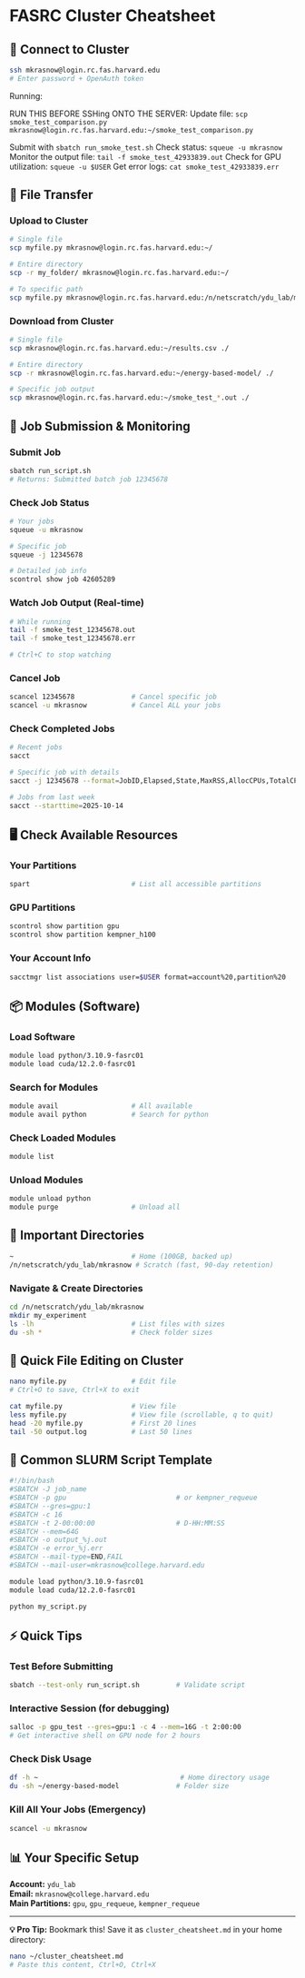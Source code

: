 # FASRC Cluster Cheatsheet

## 🔐 Connect to Cluster
```bash
ssh mkrasnow@login.rc.fas.harvard.edu
# Enter password + OpenAuth token
```

Running:

RUN THIS BEFORE SSHing ONTO THE SERVER: Update file: `scp smoke_test_comparison.py mkrasnow@login.rc.fas.harvard.edu:~/smoke_test_comparison.py`

Submit with `sbatch run_smoke_test.sh`
Check status: `squeue -u mkrasnow`
Monitor the output file: `tail -f smoke_test_42933839.out`
Check for GPU utilization: `squeue -u $USER`
Get error logs: `cat smoke_test_42933839.err`

## 📁 File Transfer

### Upload to Cluster
```bash
# Single file
scp myfile.py mkrasnow@login.rc.fas.harvard.edu:~/

# Entire directory
scp -r my_folder/ mkrasnow@login.rc.fas.harvard.edu:~/

# To specific path
scp myfile.py mkrasnow@login.rc.fas.harvard.edu:/n/netscratch/ydu_lab/mkrasnow/
```

### Download from Cluster
```bash
# Single file
scp mkrasnow@login.rc.fas.harvard.edu:~/results.csv ./

# Entire directory
scp -r mkrasnow@login.rc.fas.harvard.edu:~/energy-based-model/ ./

# Specific job output
scp mkrasnow@login.rc.fas.harvard.edu:~/smoke_test_*.out ./
```

## 🚀 Job Submission & Monitoring

### Submit Job
```bash
sbatch run_script.sh
# Returns: Submitted batch job 12345678
```

### Check Job Status
```bash
# Your jobs
squeue -u mkrasnow

# Specific job
squeue -j 12345678

# Detailed job info
scontrol show job 42605289
```

### Watch Job Output (Real-time)
```bash
# While running
tail -f smoke_test_12345678.out
tail -f smoke_test_12345678.err

# Ctrl+C to stop watching
```

### Cancel Job
```bash
scancel 12345678              # Cancel specific job
scancel -u mkrasnow           # Cancel ALL your jobs
```

### Check Completed Jobs
```bash
# Recent jobs
sacct

# Specific job with details
sacct -j 12345678 --format=JobID,Elapsed,State,MaxRSS,AllocCPUs,TotalCPU

# Jobs from last week
sacct --starttime=2025-10-14
```

## 🖥️ Check Available Resources

### Your Partitions
```bash
spart                         # List all accessible partitions
```

### GPU Partitions
```bash
scontrol show partition gpu
scontrol show partition kempner_h100
```

### Your Account Info
```bash
sacctmgr list associations user=$USER format=account%20,partition%20
```

## 📦 Modules (Software)

### Load Software
```bash
module load python/3.10.9-fasrc01
module load cuda/12.2.0-fasrc01
```

### Search for Modules
```bash
module avail                  # All available
module avail python           # Search for python
```

### Check Loaded Modules
```bash
module list
```

### Unload Modules
```bash
module unload python
module purge                  # Unload all
```

## 📂 Important Directories

```bash
~                             # Home (100GB, backed up)
/n/netscratch/ydu_lab/mkrasnow # Scratch (fast, 90-day retention)
```

### Navigate & Create Directories
```bash
cd /n/netscratch/ydu_lab/mkrasnow
mkdir my_experiment
ls -lh                        # List files with sizes
du -sh *                      # Check folder sizes
```

## 📝 Quick File Editing on Cluster

```bash
nano myfile.py                # Edit file
# Ctrl+O to save, Ctrl+X to exit

cat myfile.py                 # View file
less myfile.py                # View file (scrollable, q to quit)
head -20 myfile.py            # First 20 lines
tail -50 output.log           # Last 50 lines
```

## 🔧 Common SLURM Script Template

```bash
#!/bin/bash
#SBATCH -J job_name
#SBATCH -p gpu                           # or kempner_requeue
#SBATCH --gres=gpu:1
#SBATCH -c 16
#SBATCH -t 2-00:00:00                    # D-HH:MM:SS
#SBATCH --mem=64G
#SBATCH -o output_%j.out
#SBATCH -e error_%j.err
#SBATCH --mail-type=END,FAIL
#SBATCH --mail-user=mkrasnow@college.harvard.edu

module load python/3.10.9-fasrc01
module load cuda/12.2.0-fasrc01

python my_script.py
```

## ⚡ Quick Tips

### Test Before Submitting
```bash
sbatch --test-only run_script.sh         # Validate script
```

### Interactive Session (for debugging)
```bash
salloc -p gpu_test --gres=gpu:1 -c 4 --mem=16G -t 2:00:00
# Get interactive shell on GPU node for 2 hours
```

### Check Disk Usage
```bash
df -h ~                                   # Home directory usage
du -sh ~/energy-based-model              # Folder size
```

### Kill All Your Jobs (Emergency)
```bash
scancel -u mkrasnow
```

## 📊 Your Specific Setup

**Account:** `ydu_lab`  
**Email:** `mkrasnow@college.harvard.edu`  
**Main Partitions:** `gpu`, `gpu_requeue`, `kempner_requeue`

---

**💡 Pro Tip:** Bookmark this! Save it as `cluster_cheatsheet.md` in your home directory:
```bash
nano ~/cluster_cheatsheet.md
# Paste this content, Ctrl+O, Ctrl+X
```